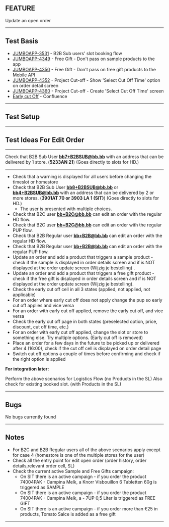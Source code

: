 ## FEATURE
Update an open order
***
## Test Basis
* [JUMBOAPP-3531](https://icemobile.atlassian.net/browse/JUMBOAPP-3531) - B2B Sub users' slot booking flow
* [JUMBOAPP-4349](https://icemobile.atlassian.net/browse/JUMBOAPP-4349) - Free Gift - Don't pass on sample products to the app
* [JUMBOAPP-4350](https://icemobile.atlassian.net/browse/JUMBOAPP-4350) - Free Gift - Don't pass on free gift products to the Mobile API
* [JUMBOAPP-4352](https://icemobile.atlassian.net/browse/JUMBOAPP-4352) - Project Cut-off - Show 'Select Cut Off Time' option on order detail screen
* [JUMBOAPP-4360](https://icemobile.atlassian.net/browse/JUMBOAPP-4360) - Project Cut-off - Create 'Select Cut Off Time' screen
* [Early cut Off](https://icemobile.atlassian.net/wiki/display/JUM/Early+cutoff+time+discount) - Confluence
***
## Test Setup
***

## Test Ideas For Edit Order

*** 

Check that B2B Sub User **bb7+B2BSUB@bb.bb** with an address that can be delivered by 1 store. (**5233AN 21**) (Goes directly to slots for HD.)

***
* Check that a warning is displayed for all users before changing the timeslot or homestore
* Check that B2B Sub User  **bb8+B2BSUB@bb.bb** or **bb4+B2BSUB@bb.bb** with an address that can be delivered by 2 or more stores. (**3901AT 70  or 3903 LA 1 (SIT)**)  (Goes directly to slots for HD.)
	* The user is presented with multiple choices.
* Check that B2C user **bb+B2C@bb.bb** can edit an order with the regular HD flow.
* Check that B2C user **bb+B2C@bb.bb** can edit an order with the regular PUP flow.
* Check that B2B Regular user **bb+B2B@bb.bb** can edit an order with the regular HD flow.
* Check that B2B Regular user **bb+B2B@bb.bb** can edit an order with the regular PUP flow.
* Update an order and add a product that triggers a sample product - check if the sample is displayed in order details screen and if is NOT displayed at the order update screen (Wijzig je bestelling) . 
* Update an order and add a product that triggers a free gift product - check if the free gift is displayed in order details screen and if is NOT displayed at the order update screen (Wijzig je bestelling).
* Check the early cut off cell in all 3 states (applied, not applied, not applicable)
* For an order where early cut off does not apply change the pup so early cut off applies and vice versa
* For an order with early cut off applied, remove the early cut off, and vice versa 
* Check the early cut off page in both states (preselected option, price, discount, cut off time, etc.) 
* For an order with early cut off applied, change the slot or store to something else. Try multiple options. (Early cut off is removed)
* Place an order for a few days in the future to be picked up or delivered after 4 (16:00), check if the cut off cell is displayed on order detail page
* Switch cut off options a couple of times before confirming and check if the right option is applied 

**For integration later:**

Perform the above scenarios for Logistics Flow (no Products in the SL)
Also check for existing booked slot. (with Products in the SL)

***

## Bugs
No bugs currently found

***

## Notes
* For B2C and B2B Regular users all of the above scenarios apply except for case 4 (homestore is one of the multiple stores for the user)
* Check all the entry point for edit open order (order history, order details,relevant order cell, SL)
* Check the current active Sample and Free Gifts campaign:
	* On SIT there is an active campaign - if you order the product 74004PAK - Campina Melk, a Knorr Visbouillon 6 Tabletten 60g is triggered as SAMPLE 
	* On SIT there is an active campaign - if you order the product 74004PAK - Campina Melk, a - 7UP 0,5 Liter is triggered as FREE GIFT 
	* On SIT there is an active campaign - if you order more than €25 in products, Tomato Salce is added as a free gift
***

